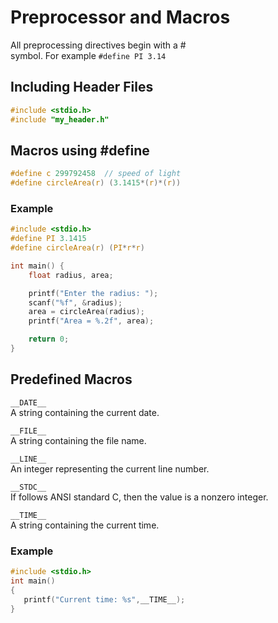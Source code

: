 # Preprocessor and Macros

All preprocessing directives begin with a #  
symbol. For example `#define PI 3.14`  

## Including Header Files

```c
#include <stdio.h>
#include "my_header.h"
```

## Macros using #define

```c
#define c 299792458  // speed of light
#define circleArea(r) (3.1415*(r)*(r))
```

### Example

```c
#include <stdio.h>
#define PI 3.1415
#define circleArea(r) (PI*r*r)

int main() {
    float radius, area;

    printf("Enter the radius: ");
    scanf("%f", &radius);
    area = circleArea(radius);
    printf("Area = %.2f", area);

    return 0;
}
```

## Predefined Macros

`__DATE__`  
A string containing the current date.  

`__FILE__`  
A string containing the file name.  

`__LINE__`  
An integer representing the current line number.  

`__STDC__`  
If follows ANSI standard C, then the value is a nonzero integer.  

`__TIME__`  
A string containing the current time.  

### Example

```c
#include <stdio.h>
int main()
{
   printf("Current time: %s",__TIME__);   
}
```
